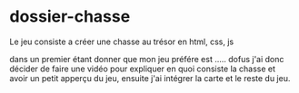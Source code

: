 # dossier-chasse

Le jeu consiste a créer une chasse au trésor en html, css, js

dans un premier étant donner que mon jeu préfére est ..... dofus j'ai donc décider de faire une vidéo pour expliquer en quoi consiste la chasse et avoir un petit apperçu du jeu, ensuite j'ai intégrer la carte et le reste du jeu.

